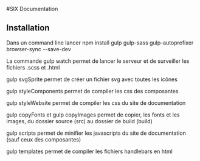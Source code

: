 #SIX Documentation

## Installation
Dans un command line lancer
npm install gulp gulp-sass gulp-autoprefixer browser-sync --save-dev

La commande
gulp watch 
permet de lancer le serveur et de surveiller les fichiers .scss et .html

gulp svgSprite
permet de créer un fichier svg avec toutes les icônes

gulp styleComponents
permet de compiler les css des composantes

gulp styleWebsite
permet de compiler les css du site de documentation

gulp copyFonts et gulp copyImages
permet de copier, les fonts et les images, du dossier source (src) au dossier de build (build) 

gulp scripts
permet de minifier les javascripts du site de documentation (sauf ceux des composantes)

gulp templates
permet de compiler les fichiers handlebars en html